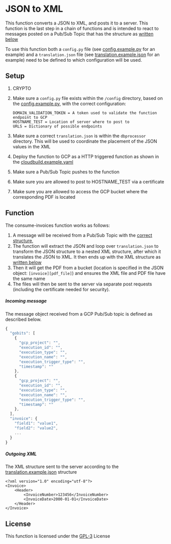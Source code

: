 # JSON to XML
This function converts a JSON to XML, and posts it to a server. This function is the last step in a chain of functions and is intended to react to messages posted on a Pub/Sub Topic that has the structure as [written below](#ncoming-message)

To use this function both a ```config.py``` file (see [config.example.py](config/config.example.py) for an example) and a ```translation.json``` file (see [translation.example.json](config/translation.example.json) for an example) need to be defined to which configuration will be used.

## Setup
1. CRYPTO
2. Make sure a ```config.py``` file exists within the ```/config``` directory, based on the [config.example.py](config/config.example.py), with the correct configuration:
    ~~~
    DOMAIN_VALIDATION_TOKEN = A token used to validate the function endpoint to GCP
    HOSTNAME_TEST = Location of server where to post to
    URLS = Dictionary of possible endpoints
    ~~~

3. Make sure a correct ```translation.json``` is within the ```dbprocessor``` directory. This will be used to coordinate the placement of the JSON values in the XML
5. Deploy the function to GCP as a HTTP triggered function as shown in the [cloudbuild.example.yaml](cloudbuild.example.yaml)
5. Make sure a Pub/Sub Topic pushes to the function
6. Make sure you are allowed to post to HOSTNAME_TEST via a certificate
7. Make sure you are allowed to access the GCP bucket where the corresponding PDF is located

## Function
The consume-invoices function works as follows:
1. A message will be received from a Pub/Sub Topic with the [correct structure](#incoming-message),
2. The function will extract the JSON and loop over ```translation.json``` to transform the JSON structure to a nested XML structure, after which it translates the JSON to XML. It then ends up with the XML structure as [written below](#outgoing-xml)
3. Then it will get the PDF from a bucket (location is specified in the JSON object: ```[invoice][pdf_file]```) and ensures the XML file and PDF file have the same name
4. The files will then be sent to the server via separate post requests (including the certificate needed for security).


##### Incoming message
The message object received from a GCP Pub/Sub topic is defined as described below.

~~~javascript
{
  "gobits": [
    {
      "gcp_project": "",
      "execution_id": "",
      "execution_type": "",
      "execution_name": "",
      "execution_trigger_type": "",
      "timestamp": ""
    },
    {
      "gcp_project": "",
      "execution_id": "",
      "execution_type": "",
      "execution_name": "",
      "execution_trigger_type": "",
      "timestamp": ""
    },
  ],
  "invoice": {
    "field1": "value1",
    "field2": "value2",
    ...
  }
}
~~~

##### Outgoing XML
The XML structure sent to the server according to the [translation.example.json](config/translation.example.json) structure
~~~
<?xml version="1.0" encoding="utf-8"?>
<Invoice>
    <Header>
        <InvoiceNumber>123456</InvoiceNumber>
        <InvoiceDate>2000-01-01</InvoiceDate>
    </Header>
</Invoice>
~~~

## License
This function is licensed under the [GPL-3](https://www.gnu.org/licenses/gpl-3.0.en.html) License

